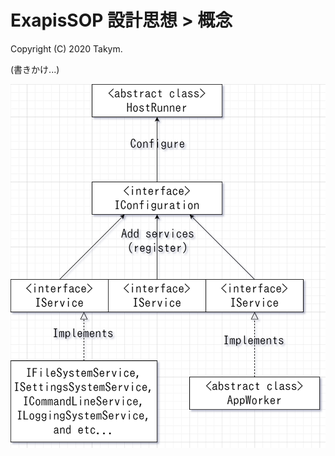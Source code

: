 # ExapisSOP 設計思想 > 概念
Copyright (C) 2020 Takym.

(書きかけ...)

![The Services and Configuration Model](images/service_and_config_model.png)
